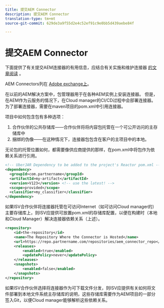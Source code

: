 ```yaml
---
title: 提交AEM Connector
description: 提交AEM Connector
translation-type: tm+mt
source-git-commit: 629de3a9f55d2e4c52ef91c9e0bb5d439aebe84f

---
```



提交AEM Connector
===========================

下面提供了有关提交AEM连接器的有用信息，应结合有关实施和维护连接器 [的文章](implement.md)[阅读](maintain.md) 。

AEM Connectors列在 [Adobe exchange上](https://marketing.adobe.com/resources/content/resources/en/exchange/marketplace.html)。

在以前的AEM解决方案中，包管理器用于在各种AEM实例上安装连接器。 但是，在AEM作为云服务的情况下，在Cloud manager的CI/CD过程中会部署连接器。 为了部署连接器，需要在maven项目的pom.xml中引用连接器。

项目中如何包含包有多种选项：

1. 合作伙伴的公共存储库——合作伙伴将将内容包托管在一个可公开访问的主存储库中
1. 捆绑的伪像——在这种情况下，连接器包包含在客户的主项目中的本地。

无论包的托管位置如何，都需要像供应商提供的那样，在pom.xml中将包作为依赖关系进行引用。

```xml
<!-- UberJAR Dependency to be added to the project's Reactor pom.xml -->
<dependency>
  <groupId>com.partnername</groupId>
  <artifactId>my-artifact</artifactId>
  <version>V123</version> <!-- use the latest! -->
  <scope>provided</scope>
  <classifier>my_classifier</classifier>
</dependency>
```

如果ISV合作伙伴将连接器托管在可访问Internet（如可访问Cloud manager的）主要存储库上，则ISV应提供可放置pom.xml的存储库配置，以便在构建时（本地和Cloud Manager）解决连接器依赖关系（上述）。

```xml
<repository>
    <id>the-repository</id>
    <name>The Repository Where the Connector is Hosted</name>
    <url>https://repo.partnername.com/repositories/aem_connector_repo</url>
    <releases>
        <enabled>true</enabled>
        <updatePolicy>never</updatePolicy>
    </releases>
    <snapshots>
        <enabled>false</enabled>
    </snapshots>
</repository>
```

如果ISV合作伙伴选择将连接器作为可下载文件分发，则ISV应提供有关如何将文件部署到本地文件系统主存储库的说明，这些存储库需要作为AEM项目的一部分签入Git，以便Cloud manager能够解析这些依赖关系。
